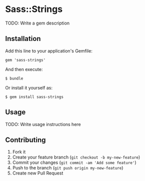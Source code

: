 # Sass::Strings

TODO: Write a gem description

## Installation

Add this line to your application's Gemfile:

    gem 'sass-strings'

And then execute:

    $ bundle

Or install it yourself as:

    $ gem install sass-strings

## Usage

TODO: Write usage instructions here

## Contributing

1. Fork it
2. Create your feature branch (`git checkout -b my-new-feature`)
3. Commit your changes (`git commit -am 'Add some feature'`)
4. Push to the branch (`git push origin my-new-feature`)
5. Create new Pull Request
